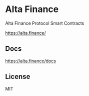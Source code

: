 # Alta Finance
Alta Finance Protocol Smart Contracts 

https://alta.finance/


## Docs
https://alta.finance/docs

## License
MIT

